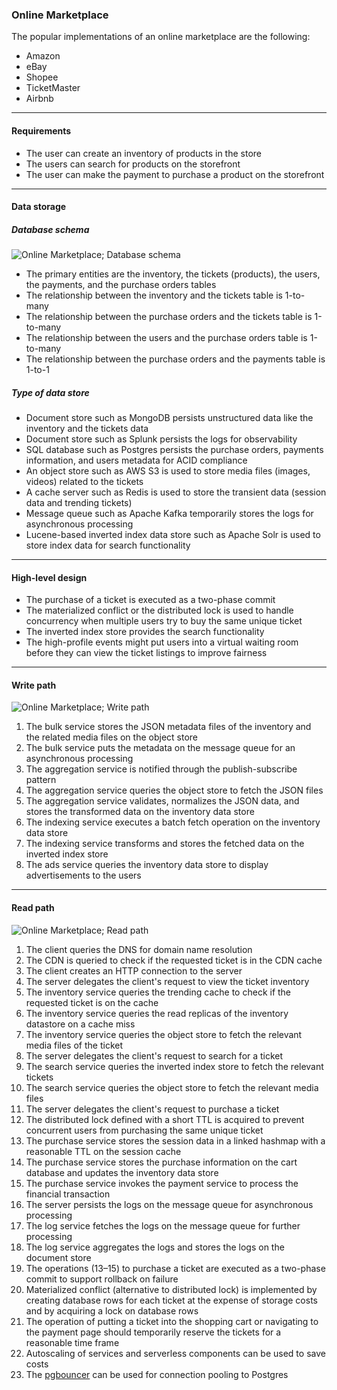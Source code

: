 
### Online Marketplace

The popular implementations of an online marketplace are the following:

- Amazon
- eBay
- Shopee
- TicketMaster
- Airbnb

---

#### Requirements

- The user can create an inventory of products in the store
- The users can search for products on the storefront
- The user can make the payment to purchase a product on the storefront

---

#### Data storage

##### Database schema

<image src="imgs/online-marketplace-database-schema.png" alt="Online Marketplace; Database schema" caption="Online Marketplace; Database schema" >

- The primary entities are the inventory, the tickets (products), the users, the payments, and the purchase orders tables
- The relationship between the inventory and the tickets table is 1-to-many
- The relationship between the purchase orders and the tickets table is 1-to-many
- The relationship between the users and the purchase orders table is 1-to-many
- The relationship between the purchase orders and the payments table is 1-to-1

##### Type of data store

- Document store such as MongoDB persists unstructured data like the inventory and the tickets data
- Document store such as Splunk persists the logs for observability
- SQL database such as Postgres persists the purchase orders, payments information, and users metadata for ACID compliance
- An object store such as AWS S3 is used to store media files (images, videos) related to the tickets
- A cache server such as Redis is used to store the transient data (session data and trending tickets)
- Message queue such as Apache Kafka temporarily stores the logs for asynchronous processing
- Lucene-based inverted index data store such as Apache Solr is used to store index data for search functionality

---

#### High-level design

- The purchase of a ticket is executed as a two-phase commit
- The materialized conflict or the distributed lock is used to handle concurrency when multiple users try to buy the same unique ticket
- The inverted index store provides the search functionality
- The high-profile events might put users into a virtual waiting room before they can view the ticket listings to improve fairness

---

#### Write path

<image src="imgs/online-marketplace-write-path.png" alt="Online Marketplace; Write path" caption="Online Marketplace; Write path" >

1. The bulk service stores the JSON metadata files of the inventory and the related media files on the object store
2. The bulk service puts the metadata on the message queue for an asynchronous processing
3. The aggregation service is notified through the publish-subscribe pattern
4. The aggregation service queries the object store to fetch the JSON files
5. The aggregation service validates, normalizes the JSON data, and stores the transformed data on the inventory data store
6. The indexing service executes a batch fetch operation on the inventory data store
7. The indexing service transforms and stores the fetched data on the inverted index store
8. The ads service queries the inventory data store to display advertisements to the users

---

#### Read path

<image src="imgs/online-marketplace-read-path.png" alt="Online Marketplace; Read path" caption="Online Marketplace; Read path" >

1. The client queries the DNS for domain name resolution
2. The CDN is queried to check if the requested ticket is in the CDN cache
3. The client creates an HTTP connection to the server
4. The server delegates the client's request to view the ticket inventory
5. The inventory service queries the trending cache to check if the requested ticket is on the cache
6. The inventory service queries the read replicas of the inventory datastore on a cache miss
7. The inventory service queries the object store to fetch the relevant media files of the ticket
8. The server delegates the client's request to search for a ticket
9. The search service queries the inverted index store to fetch the relevant tickets
10. The search service queries the object store to fetch the relevant media files
11. The server delegates the client's request to purchase a ticket
12. The distributed lock defined with a short TTL is acquired to prevent concurrent users from purchasing the same unique ticket
13. The purchase service stores the session data in a linked hashmap with a reasonable TTL on the session cache
14. The purchase service stores the purchase information on the cart database and updates the inventory data store
15. The purchase service invokes the payment service to process the financial transaction
16. The server persists the logs on the message queue for asynchronous processing
17. The log service fetches the logs on the message queue for further processing
18. The log service aggregates the logs and stores the logs on the document store
19. The operations (13–15) to purchase a ticket are executed as a two-phase commit to support rollback on failure
20. Materialized conflict (alternative to distributed lock) is implemented by creating database rows for each ticket at the expense of storage costs and by acquiring a lock on database rows
21. The operation of putting a ticket into the shopping cart or navigating to the payment page should temporarily reserve the tickets for a reasonable time frame
22. Autoscaling of services and serverless components can be used to save costs
23. The [pgbouncer](https://www.pgbouncer.org/) can be used for connection pooling to Postgres
